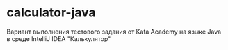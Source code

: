 # calculator-java
Вариант выполнения тестового задания от Kata Academy на языке Java в среде IntelliJ IDEA "Калькулятор"
